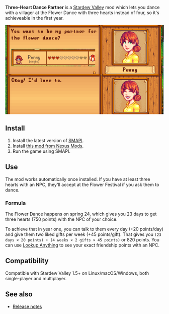 ﻿**Three-Heart Dance Partner** is a [Stardew Valley](http://stardewvalley.net/) mod which lets you
dance with a villager at the Flower Dance with three hearts instead of four, so it's achieveable
in the first year.

![](screenshot.png)

## Install
1. Install the latest version of [SMAPI](https://smapi.io).
2. Install [this mod from Nexus Mods](http://www.nexusmods.com/stardewvalley/mods/500).
3. Run the game using SMAPI.

## Use
The mod works automatically once installed. If you have at least three hearts with an NPC, they'll
accept at the Flower Festival if you ask them to dance.

### Formula
The Flower Dance happens on spring 24, which gives you 23 days to get three hearts (750 points)
with the NPC of your choice.

To achieve that in year one, you can talk to them every day (+20 points/day) and give them two
liked gifts per week (+45 points/gift). That gives you `(23 days × 20 points) + (4 weeks × 2 gifts
× 45 points)` or 820 points. You can use [Lookup Anything](https://www.nexusmods.com/stardewvalley/mods/541)
to see your exact friendship points with an NPC.

## Compatibility
Compatible with Stardew Valley 1.5+ on Linux/macOS/Windows, both single-player and multiplayer.

## See also
* [Release notes](release-notes.md)
